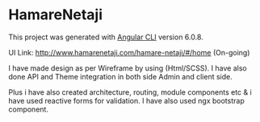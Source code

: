 # HamareNetaji

This project was generated with [Angular CLI](https://github.com/angular/angular-cli) version 6.0.8.

UI Link: http://www.hamarenetaji.com/hamare-netaji/#/home (On-going)

I have made design as per Wireframe by using (Html/SCSS). I have also done API and Theme integration in both side Admin and client side.

Plus i have also created architecture, routing, module components etc & i have used reactive forms for validation. I have also used ngx bootstrap component.
